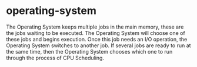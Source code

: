 # operating-system
The Operating System keeps multiple jobs in the main memory, these are the jobs waiting to be executed. 
The Operating System will choose one of these jobs and begins execution. Once this job needs an I/O operation, 
the Operating System switches to another job. If several jobs are ready to run at the same time, then the
Operating System chooses which one to run through the process of CPU Scheduling.
